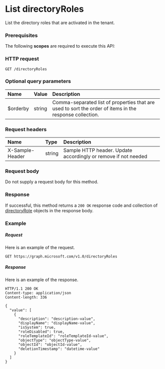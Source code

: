 # List directoryRoles

List the directory roles that are activated in the tenant. 
### Prerequisites
The following **scopes** are required to execute this API: 
### HTTP request
<!-- { "blockType": "ignored" } -->
```http
GET /directoryRoles
```
### Optional query parameters
|Name|Value|Description|
|:---------------|:--------|:-------|
|$orderby|string|Comma-separated list of properties that are used to sort the order of items in the response collection.|

### Request headers
| Name       | Type | Description|
|:-----------|:------|:----------|
| X-Sample-Header  | string  | Sample HTTP header. Update accordingly or remove if not needed|

### Request body
Do not supply a request body for this method.
### Response
If successful, this method returns a `200 OK` response code and collection of [directoryRole](../resources/directoryrole.md) objects in the response body.
### Example
##### Request
Here is an example of the request.
<!-- {
  "blockType": "request",
  "name": "get_directoryroles"
}-->
```http
GET https://graph.microsoft.com/v1.0/directoryRoles
```
##### Response
Here is an example of the response.
<!-- {
  "blockType": "response",
  "truncated": false,
  "@odata.type": "microsoft.graph.directoryrole",
  "isCollection": true
} -->
```http
HTTP/1.1 200 OK
Content-type: application/json
Content-length: 336

{
  "value": [
    {
      "description": "description-value",
      "displayName": "displayName-value",
      "isSystem": true,
      "roleDisabled": true,
      "roleTemplateId": "roleTemplateId-value",
      "objectType": "objectType-value",
      "objectId": "objectId-value",
      "deletionTimestamp": "datetime-value"
    }
  ]
}
```

<!-- uuid: 8fcb5dbc-d5aa-4681-8e31-b001d5168d79
2015-10-25 14:57:30 UTC -->
<!-- {
  "type": "#page.annotation",
  "description": "List directoryRoles",
  "keywords": "",
  "section": "documentation",
  "tocPath": ""
}-->